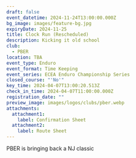 ```yaml
---
draft: false
event_datetime: 2024-11-24T13:00:00.000Z
bg_image: images/feature-bg.jpg
expiryDate: 2024-11-25
title: Clock Run (Rescheduled)
description: Kicking it old school
club:
  - PBER
location: TBA
event_type: Enduro
event_format: Time Keeping
event_series: ECEA Enduro Championship Series
closed_course: "'No'"
key_time: 2024-04-07T13:00:20.513Z
check_in_time: 2024-04-07T11:00:00.000Z
registration_date: ""
preview_image: images/logos/clubs/pber.webp
attachments:
  attachment1:
    label: Confirmation Sheet
  attachment2:
    label: Route Sheet
---
```

PBER is bringing back a NJ classic
